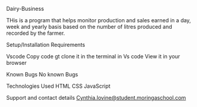Dairy-Business

THis is a program that helps monitor production and  sales earned in a day, week and yearly basis based on the number of litres produced and recorded by the farmer.

   Setup/Installation Requirements
 
 Vscode 
Copy code
gt clone it in the terminal in Vs code
View it in your browser
    

   Known Bugs
  No known Bugs

   Technologies Used
HTML
CSS
JavaScript
   
Support and contact details
Cynthia.lovine@student.moringaschool.com